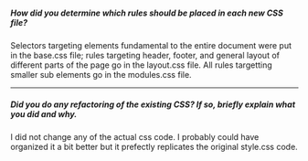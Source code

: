 ##### How did you determine which rules should be placed in each new CSS file?

Selectors targeting elements fundamental to the entire document were put in the base.css file; rules targeting header, footer, and general layout of different parts of the page go in the layout.css file. All rules targetting smaller sub elements go in the modules.css file.

---

##### Did you do any refactoring of the existing CSS? If so, briefly explain what you did and why.

I did not change any of the actual css code. I probably could have organized it a bit better but it prefectly replicates the original style.css code. 
